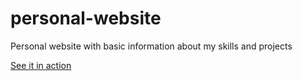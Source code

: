 personal-website
================

Personal website with basic information about my skills and projects

[See it in action](http:/www.rodrigobezerra.com)
